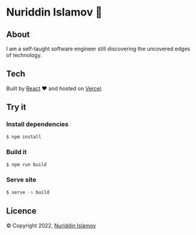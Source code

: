 # Nuriddin Islamov 🚀

## About

I am a self-taught software engineer still discovering the uncovered edges of technology.

## Tech

Built by [React](https://reactjs.org) ❤️ and hosted on [Vercel](https:/vercel.com).

## Try it

### Install dependencies

```bash
$ npm install
```

### Build it

```bash
$ npm run build
```

### Serve site

```bash
$ serve -s build
```

## Licence

&copy; Copyright 2022, [Nuriddin Islamov](https://nuriddinislamov.com)
